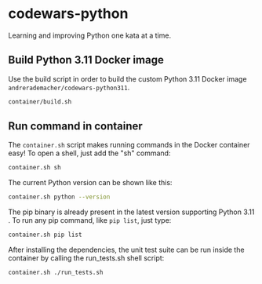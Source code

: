 # codewars-python
Learning and improving Python one kata at a time.

## Build Python 3.11 Docker image
Use the build script in order to build the custom Python 3.11 Docker image
`andrerademacher/codewars-python311`.

```bash
container/build.sh
```

## Run command in container
The `container.sh` script makes running commands in the Docker container easy!
To open a shell, just add the "sh" command:
```bash
container.sh sh
```

The current Python version can be shown like this:
```bash
container.sh python --version
```

The pip binary is already present in the latest version supporting Python 3.11 .
To run any pip command, like `pip list`, just type:
```bash
container.sh pip list
```

After installing the dependencies, the unit test suite can be run
inside the container by calling the run_tests.sh shell script:
```bash
container.sh ./run_tests.sh
```